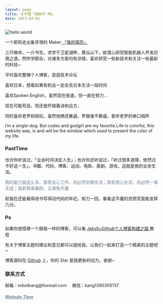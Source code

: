 ```yaml
---
layout: page
title: 关于我「ABOUT ME」 
date: 2017-03-01 
---
```

![hello world](http://omjh2j5h3.bkt.clouddn.com/%E7%8C%8E%E8%B1%B9%E6%88%AA%E5%9B%BE20170310145433.png)

<p>
一个即将走出象牙塔的 Maker<a href="{{ site.baseurl }}/jianli.pdf" target="_blank"> 「我的简历」 </a>    

<p>
三尺微命，一介书生。求学于卫星湖畔，黄瓜山下，欲潜心研究智能机器人开发应用之道。然所学颇杂，对诸多方面均有涉猎，喜欢研究一些新技术和关注一些最新的科技~
<p>
平时喜欢整理个人博客，逛逛技术论坛
<p>
喜欢日本，想着如果有机会一定会去日本生活一段时间        
<p>
喜欢Spoken English，虽然现在很渣，但一直在努力...        
<p>
现在可能苟且，但还是怀揣着诗和远方，       
<p>
同时喜欢老罗和晓松，虽然他俩还撕逼，罗跟谁不撕逼，爱听老罗的单口相声           
<p>
I’m a single-dog. But codes and godgirl are my favorite.Life is colorful, this website was, is and will be the window which used to present the color of my life.

<p>

<h3> PastTime</h3>   

<p>


也许你听说过，「业余时间决定人生」；也许你还听说过，「听过很多道理，依然过不好这一生」。书籍、代码、博客、运动、电影、美剧、游戏，这就是我的业余生活。            


<div style="color:#708090">
<p>
     我的能力就这么多。我若全心工作，则必然忽略生活；我若用心生活，则必然一事无成；我若两者兼顾，又难免平庸
</p>
</div>
<p>
趁我在还能看得进书写得动代码的年纪，努力一回，看看这平庸的资质究竟能发挥几分。

<p>

<h3> Ps </h3>   
<p>
如果你想搭建一个跟我一样的博客，可以看
<a href="/2017/03/HowToCreateBlog/"> Jekyll+Github个人博客构建之路 </a>
教程

<p>

有关于博客主题的建议和意见都可以提给我，让我们一起来打造一个精美的主题吧~ 

<p> 

博客源码在 <a target="_blank" href='https://github.com/MengZheK/kangblog.github.io/' target="_blank" >Github</a> 上，你的 Star 是我更新的动力，谢谢~

<h3> 联系方式 </h3>   
<p>邮箱：robotkang@foxmail.com   &emsp;微信：kang1390305137
<p>

<a href="/lovekang/" style="color:#708090"  target="_blank"> <h5>Website Time</h5></a>  
</p>



